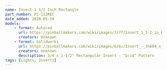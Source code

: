```yaml
---
name: Insert 1 1/2 Inch Rectangle
part_number: PI-112REC
date_added: 2020-05-19
models:
    - format: Autocad
      url: https://pinballmakers.com/wiki/images/7/7f/Insert_1_1-2_in_Rectangle.dwg
      creators: Unknown
    - format: Solidworks
      url: https://pinballmakers.com/wiki/images/6/6c/Insert_-_3%604_x_1-1%602_inch_RECT_PL-112REC-YT.SLDPRT
      creators: Unknown
      description: 3/4 x 1-1/2" Rectangular Insert - "Grid" Pattern
tags: [Lights, Inserts]
---
```

